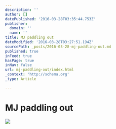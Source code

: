 ```yaml
---
description: ''
author: []
datePublished: '2016-03-28T03:35:44.753Z'
publisher:
  domain: ''
  name: ''
title: MJ paddling out
dateModified: '2016-03-28T03:27:51.194Z'
sourcePath: _posts/2016-03-28-mj-paddling-out.md
published: true
inFeed: true
hasPage: true
inNav: false
url: mj-paddling-out/index.html
_context: 'http://schema.org'
_type: Article

---
```

# MJ paddling out
![](https://the-grid-user-content.s3-us-west-2.amazonaws.com/47e19d26-fcd0-450d-b75b-52481cdeb12d.jpg)